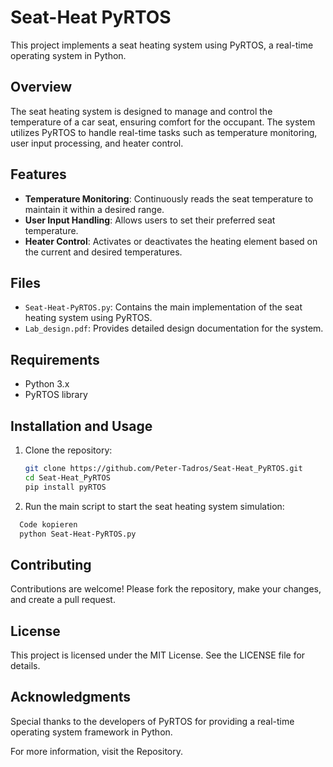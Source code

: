 # Seat-Heat PyRTOS

This project implements a seat heating system using PyRTOS, a real-time operating system in Python.

## Overview

The seat heating system is designed to manage and control the temperature of a car seat, ensuring comfort for the occupant. The system utilizes PyRTOS to handle real-time tasks such as temperature monitoring, user input processing, and heater control.

## Features

- **Temperature Monitoring**: Continuously reads the seat temperature to maintain it within a desired range.
- **User Input Handling**: Allows users to set their preferred seat temperature.
- **Heater Control**: Activates or deactivates the heating element based on the current and desired temperatures.

## Files

- `Seat-Heat-PyRTOS.py`: Contains the main implementation of the seat heating system using PyRTOS.
- `Lab_design.pdf`: Provides detailed design documentation for the system.

## Requirements

- Python 3.x
- PyRTOS library

## Installation and Usage

1. Clone the repository:
   ```bash
   git clone https://github.com/Peter-Tadros/Seat-Heat_PyRTOS.git
   cd Seat-Heat_PyRTOS
   pip install pyRTOS

2. Run the main script to start the seat heating system simulation:
```bash
  Code kopieren
  python Seat-Heat-PyRTOS.py

```

## Contributing
Contributions are welcome! Please fork the repository, make your changes, and create a pull request.

## License
This project is licensed under the MIT License. See the LICENSE file for details.

## Acknowledgments
Special thanks to the developers of PyRTOS for providing a real-time operating system framework in Python.

For more information, visit the Repository.
